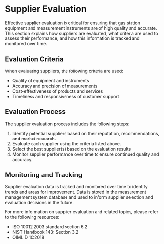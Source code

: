 # Supplier Evaluation

Effective supplier evaluation is critical for ensuring that gas station equipment and measurement instruments are of high quality and accurate. This section explains how suppliers are evaluated, what criteria are used to assess their performance, and how this information is tracked and monitored over time.

## Evaluation Criteria

When evaluating suppliers, the following criteria are used:

- Quality of equipment and instruments
- Accuracy and precision of measurements
- Cost-effectiveness of products and services
- Timeliness and responsiveness of customer support

## Evaluation Process

The supplier evaluation process includes the following steps:

1. Identify potential suppliers based on their reputation, recommendations, and market research.
2. Evaluate each supplier using the criteria listed above.
3. Select the best supplier(s) based on the evaluation results.
4. Monitor supplier performance over time to ensure continued quality and accuracy.

## Monitoring and Tracking

Supplier evaluation data is tracked and monitored over time to identify trends and areas for improvement. Data is stored in the measurement management system database and used to inform supplier selection and evaluation decisions in the future.

For more information on supplier evaluation and related topics, please refer to the following resources:

- ISO 10012:2003 standard section 6.2
- NIST Handbook 143: Section 3.2
- OIML D 10:2018
